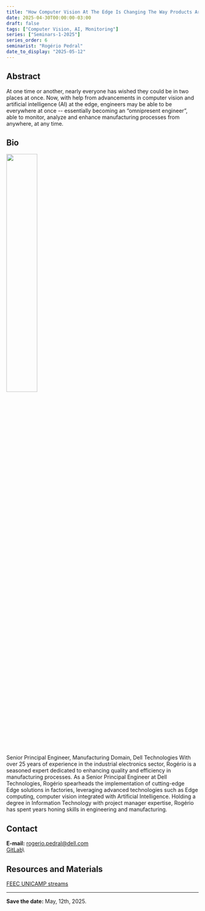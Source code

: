 ```yaml
---
title: "How Computer Vision At The Edge Is Changing The Way Products Are Made"
date: 2025-04-30T00:00:00-03:00
draft: false
tags: ["Computer Vision, AI, Monitoring"]
series: ["Seminars-1-2025"]
series_order: 6
seminarist: "Rogério Pedral"
date_to_display: "2025-05-12"
---
```


## Abstract
At one time or another, nearly everyone has wished they could be in two places at once. Now, with help from advancements in computer vision and artificial intelligence (AI) at the edge, engineers may be able to be everywhere at once -- essentially becoming an “omnipresent engineer”, able to monitor, analyze and enhance manufacturing processes from anywhere, at any time.


## Bio

<img alt="" src="/seminars/seminars-1-2025/6/rogério_pedral.png" style="width: 40%; height: 160x;">

Senior Principal Engineer, Manufacturing Domain, Dell Technologies With over 25 years of experience in the industrial electronics sector, Rogério is a seasoned expert dedicated to enhancing quality and efficiency in manufacturing processes. As a Senior Principal Engineer at Dell Technologies, Rogério spearheads the implementation of cutting-edge Edge solutions in factories, leveraging advanced technologies such as Edge computing, computer vision integrated with Artificial Intelligence. Holding a degree in Information Technology with project manager expertise, Rogério has spent years honing skills in engineering and manufacturing.



## Contact
**E-mail:** rogerio.pedral@dell.com\
[GitLab](https://mshahbaz.gitlab.io/)\


## Resources and Materials

[FEEC UNICAMP streams](https://www.youtube.com/@feec-unicamp/streams)

<!--
<iframe width="560" height="315" src="https://www.youtube.com/embed/lMptr7rmdco" title="YouTube video player" frameborder="0" allow="accelerometer; autoplay; clipboard-write; encrypted-media; gyroscope; picture-in-picture; web-share" allowfullscreen></iframe>
-->

---

**Save the date:**  May, 12th, 2025.